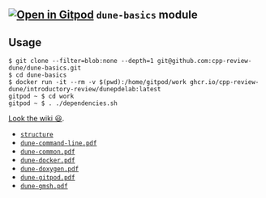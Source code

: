 ## [![Open in Gitpod](https://gitpod.io/button/open-in-gitpod.svg)](https://gitpod.io#/https://github.com/cpp-review-dune/Dairo-pe-a-dune) `dune-basics` module

## Usage

```console
$ git clone --filter=blob:none --depth=1 git@github.com:cpp-review-dune/dune-basics.git
$ cd dune-basics
$ docker run -it --rm -v $(pwd):/home/gitpod/work ghcr.io/cpp-review-dune/introductory-review/dunepdelab:latest
gitpod ~ $ cd work
gitpod ~ $ . ./dependencies.sh
```

[Look the wiki 😃](https://github.com/cpp-review-dune/introductory-review/wiki).

- [`structure`](https://cpp-review-dune.github.io/dune-basics/structure.pdf)
- [`dune-command-line.pdf`](https://cpp-review-dune.github.io/dune-basics/dune-command-line.pdf)
- [`dune-common.pdf`](https://cpp-review-dune.github.io/dune-basics/dune-common.pdf)
- [`dune-docker.pdf`](https://cpp-review-dune.github.io/dune-basics/dune-docker.pdf)
- [`dune-doxygen.pdf`](https://cpp-review-dune.github.io/dune-basics/dune-doxygen.pdf)
- [`dune-gitpod.pdf`](https://cpp-review-dune.github.io/dune-basics/dune-gitpod.pdf)
- [`dune-gmsh.pdf`](https://cpp-review-dune.github.io/dune-basics/dune-gmsh.pdf)
